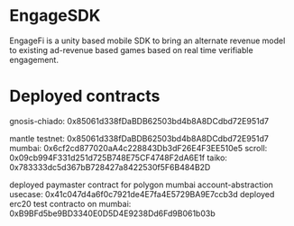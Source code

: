 # EngageSDK
EngageFi is a unity based mobile SDK to bring an alternate revenue model to existing ad-revenue based games based on real time verifiable engagement.

# Deployed contracts
gnosis-chiado: 0x85061d338fDaBDB62503bd4b8A8DCdbd72E951d7

mantle testnet: 0x85061d338fDaBDB62503bd4b8A8DCdbd72E951d7
mumbai: 0x6cf2cd877020aA4c228843Db3dF26E4F3EE510e5
scroll: 0x09cb994F331d251d725B748E75CF4748F2dA6E1f
taiko: 0x783333dc5d367bB728427a8422530f5F6B484B2D

deployed paymaster contract for polygon mumbai account-abstraction usecase: 0x41c047d4a6f0c7921de4E7fa4E5729BA9E7ccb3d
deployed erc20 test contracto on mumbai: 0xB9BFd5be9BD3340E0D5D4E9238Dd6Fd9B061b03b
